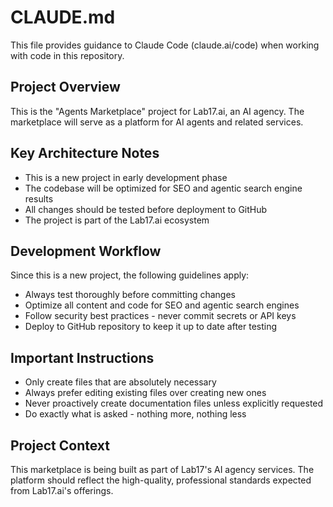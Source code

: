 # CLAUDE.md

This file provides guidance to Claude Code (claude.ai/code) when working with code in this repository.

## Project Overview

This is the "Agents Marketplace" project for Lab17.ai, an AI agency. The marketplace will serve as a platform for AI agents and related services.

## Key Architecture Notes

- This is a new project in early development phase
- The codebase will be optimized for SEO and agentic search engine results
- All changes should be tested before deployment to GitHub
- The project is part of the Lab17.ai ecosystem

## Development Workflow

Since this is a new project, the following guidelines apply:

- Always test thoroughly before committing changes
- Optimize all content and code for SEO and agentic search engines
- Follow security best practices - never commit secrets or API keys
- Deploy to GitHub repository to keep it up to date after testing

## Important Instructions

- Only create files that are absolutely necessary
- Always prefer editing existing files over creating new ones
- Never proactively create documentation files unless explicitly requested
- Do exactly what is asked - nothing more, nothing less

## Project Context

This marketplace is being built as part of Lab17's AI agency services. The platform should reflect the high-quality, professional standards expected from Lab17.ai's offerings.